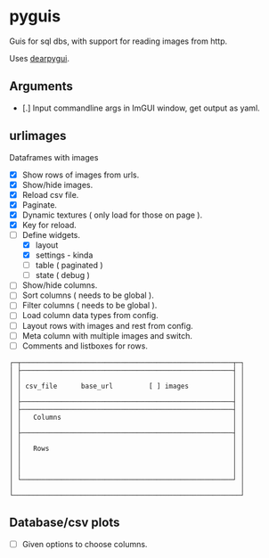 # pyguis

Guis for sql dbs, with support for reading images from http.

Uses [dearpygui](https://dearpygui.readthedocs.io/en/latest/).

## Arguments

- [.] Input commandline args in ImGUI window, get output as yaml.

## urlimages

Dataframes with images

- [x] Show rows of images from urls.
- [x] Show/hide images.
- [x] Reload csv file.
- [x] Paginate.
- [x] Dynamic textures ( only load for those on page ).
- [x] Key for reload.
- [ ] Define widgets.
    - [x] layout
    - [x] settings - kinda
    - [ ] table ( paginated )
    - [ ] state ( debug )
- [ ] Show/hide columns.
- [ ] Sort columns ( needs to be global ).
- [ ] Filter columns ( needs to be global ).
- [ ] Load column data types from config.
- [ ] Layout rows with images and rest from config.
- [ ] Meta column with multiple images and switch.
- [ ] Comments and listboxes for rows.

```
┌─┬─────────────────────────────────────────────────────┬─┐
│ ├─────────────────────────────────────────────────────┤ │
│ │                                                     │ │
│ │ csv_file      base_url         [ ] images           │ │
│ │                                                     │ │
│ ├─────────────────────────────────────────────────────┤ │
│ ├─────────────────────────────────────────────────────┤ │
│ │   Columns                                           │ │
│ │                                                     │ │
│ ├─────────────────────────────────────────────────────┤ │
│ │                                                     │ │
│ │   Rows                                              │ │
│ │                                                     │ │
│ │                                                     │ │
│ │                                                     │ │
│ └─────────────────────────────────────────────────────┘ │
│                                                         │
└─────────────────────────────────────────────────────────┘

```

## Database/csv plots 

- [ ] Given options to choose columns.
